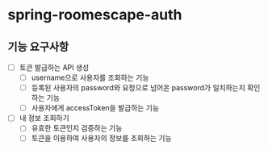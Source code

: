 # spring-roomescape-auth

## 기능 요구사항
- [ ] 토큰 발급하는 API 생성
  - [ ] username으로 사용자를 조회하는 기능
  - [ ] 등록된 사용자의 password와 요청으로 넘어온 password가 일치하는지 확인하는 기능
  - [ ] 사용자에게 accessToken을 발급하는 기능
- [ ] 내 정보 조회하기
  - [ ] 유효한 토큰인지 검증하는 기능
  - [ ] 토큰을 이용하여 사용자의 정보를 조회하는 기능
